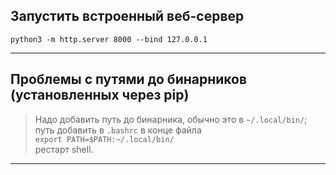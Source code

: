 ## Запустить встроенный веб-сервер

`python3 -m http.server 8000 --bind 127.0.0.1`

___

## Проблемы с путями до бинарников (установленных через pip)

> Надо добавить путь до бинарника, обычно это в `~/.local/bin/`;  
> путь добавить в `.bashrc` в конце файла  
> `export PATH=$PATH:~/.local/bin/`  
> рестарт shell.

___


